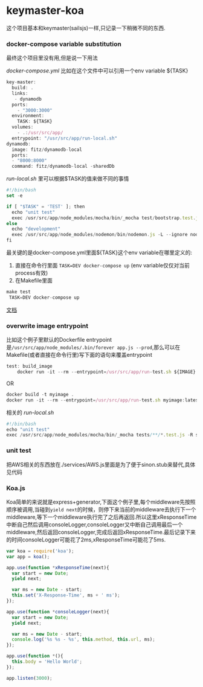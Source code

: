 # keymaster-koa

这个项目基本和keymaster(sailsjs)一样,只记录一下稍微不同的东西.

### docker-compose variable substitution
最终这个项目里没有用,但是说一下用法

*docker-compose.yml* 比如在这个文件中可以引用一个env variable ${TASK}
```javascript
key-master:
  build: .
  links:
   - dynamodb
  ports:
    - "3000:3000"
  environment:
    TASK: ${TASK}
  volumes:
    - .:/usr/src/app/
  entrypoint: "/usr/src/app/run-local.sh"
dynamodb:
  image: fitz/dynamodb-local
  ports:
  - "8000:8000"
  command: fitz/dynamodb-local -sharedDb
```

*run-local.sh* 里可以根据$TASK的值来做不同的事情
```javascript
#!/bin/bash
set -e

if [ "$TASK" = 'TEST' ]; then
  echo "unit test"
  exec /usr/src/app/node_modules/mocha/bin/_mocha test/bootstrap.test.js test/unit/**/*.test.js
else
  echo "development"
  exec /usr/src/app/node_modules/nodemon/bin/nodemon.js -L --ignore node_modules/ --ignore public/ --ignore .tmp/ /usr/src/app/app.js
fi
```

最关键的是docker-compose.yml里面${TASK}这个env variable在哪里定义的:
1. 直接在命令行里面 `TASK=DEV docker-compose up` (env variable仅仅对当前process有效)
2. 在Makefile里面
  ```javascript
  make test
   TASK=DEV docker-compose up
  ```

[文档](https://github.com/docker/compose/blob/ea8cc1c3dc47c9ed3bff56c5a8d99175b57af650/docs/compose-file.md#variable-substitution)

### overwrite image entrypoint
比如这个例子里默认的Dockerfile entrypoint是`/usr/src/app/node_modules/.bin/forever app.js --prod`,那么可以在Makefile(或者直接在命令行里)写下面的语句来覆盖entrypoint

```javascript
test: build_image
	docker run -it --rm --entrypoint=/usr/src/app/run-test.sh ${IMAGE}:${GIT_HASH}
```
OR

```javascript
docker build -t myimage .
docker run -it --rm --entrypoint=/usr/src/app/run-test.sh myimage:latest
```

相关的 *run-local.sh*
```javascript
#!/bin/bash
echo "unit test"
exec /usr/src/app/node_modules/mocha/bin/_mocha tests/**/*.test.js -R spec
```

### unit test

把AWS相关的东西放在./services/AWS.js里面是为了便于sinon.stub来替代,具体见代码

### Koa.js

Koa简单的来说就是express+generator,下面这个例子里,每个middleware先按照顺序被调用,当碰到`yield next`的时候，则停下来当前的middleware去执行下一个middleware,等下一个middleware执行完了之后再返回.所以这里xResponseTime中断自己然后调用consoleLogger,consoleLogger又中断自己调用最后一个middleware,然后返回consoleLogger,完成后返回xResponseTime.最后记录下来的时间consoleLogger可能花了2ms,xResponseTime可能花了5ms.

```javascript
var koa = require('koa');
var app = koa();

app.use(function *xResponseTime(next){
  var start = new Date;
  yield next;

  var ms = new Date - start;
  this.set('X-Response-Time', ms + ' ms');
});

app.use(function *consoleLogger(next){
  var start = new Date;
  yield next;

  var ms = new Date - start;
  console.log('%s %s - %s', this.method, this.url, ms);
});

app.use(function *(){
  this.body = 'Hello World';
});

app.listen(3000);
```
